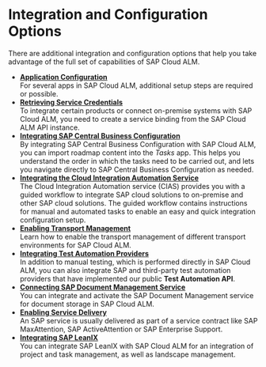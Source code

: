 <!-- loioa4ea6faaf3bb44679325f4a008945dba -->

# Integration and Configuration Options

There are additional integration and configuration options that help you take advantage of the full set of capabilities of SAP Cloud ALM.

-   **[Application Configuration](application-configuration-ce08e9d.md "For several apps in SAP Cloud ALM, additional setup steps are required or
		possible.")**  
For several apps in SAP Cloud ALM, additional setup steps are required or possible.
-   **[Retrieving Service Credentials](retrieving-service-credentials-448f9f1.md "To integrate certain products or connect on-premise systems with SAP Cloud ALM, you need
		to create a service binding from the SAP Cloud ALM API instance.")**  
To integrate certain products or connect on-premise systems with SAP Cloud ALM, you need to create a service binding from the SAP Cloud ALM API instance.
-   **[Integrating SAP Central Business Configuration](integrating-sap-central-business-configuration-e21f915.md "By integrating SAP Central Business Configuration with SAP Cloud ALM, you can import
		roadmap content into the Tasks app. This helps you understand the
		order in which the tasks need to be carried out, and lets you navigate directly to SAP
		Central Business Configuration as needed.")**  
By integrating SAP Central Business Configuration with SAP Cloud ALM, you can import roadmap content into the *Tasks* app. This helps you understand the order in which the tasks need to be carried out, and lets you navigate directly to SAP Central Business Configuration as needed.
-   **[Integrating the Cloud Integration Automation Service](integrating-the-cloud-integration-automation-service-eafcc2f.md "The Cloud Integration Automation service (CIAS) provides you with a
		guided workflow to integrate SAP cloud solutions to on-premise and other SAP cloud
		solutions. The guided workflow contains instructions for manual and automated tasks to
		enable an easy and quick integration configuration setup.")**  
The Cloud Integration Automation service \(CIAS\) provides you with a guided workflow to integrate SAP cloud solutions to on-premise and other SAP cloud solutions. The guided workflow contains instructions for manual and automated tasks to enable an easy and quick integration configuration setup.
-   **[Enabling Transport Management](enabling-transport-management-4b74b16.md "Learn how to enable the transport management of different transport environments for SAP
		Cloud ALM. ")**  
Learn how to enable the transport management of different transport environments for SAP Cloud ALM.
-   **[Integrating Test Automation Providers](integrating-test-automation-providers-82b04bb.md "In addition to manual testing, which is performed directly in SAP Cloud ALM, you can
		also integrate SAP and third-party test automation providers that have implemented our
		public Test Automation API.")**  
In addition to manual testing, which is performed directly in SAP Cloud ALM, you can also integrate SAP and third-party test automation providers that have implemented our public **Test Automation API**.
-   **[Connecting SAP Document Management Service](connecting-sap-document-management-service-b788f20.md "You can integrate and activate the SAP Document Management service for
			document storage in SAP Cloud ALM.")**  
You can integrate and activate the SAP Document Management service for document storage in SAP Cloud ALM.
-   **[Enabling Service Delivery](enabling-service-delivery-a1b2494.md "An SAP service is usually delivered as part of a service contract like SAP MaxAttention,
		SAP ActiveAttention or SAP Enterprise Support.")**  
An SAP service is usually delivered as part of a service contract like SAP MaxAttention, SAP ActiveAttention or SAP Enterprise Support.
-   **[Integrating SAP LeanIX](integrating-sap-leanix-ff52464.md "You can integrate SAP LeanIX with SAP Cloud ALM for an integration of project and task
		management, as well as landscape management.")**  
You can integrate SAP LeanIX with SAP Cloud ALM for an integration of project and task management, as well as landscape management.

